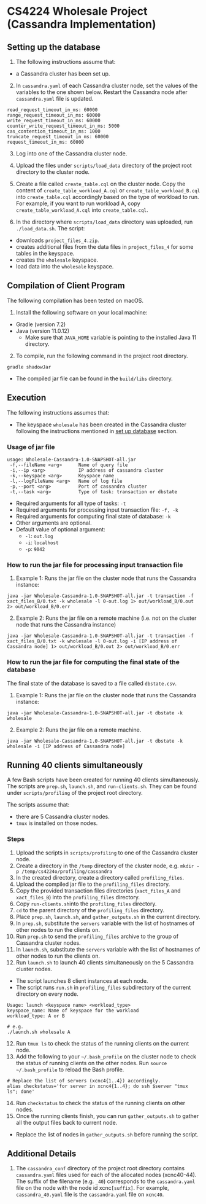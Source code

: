 # CS4224 Wholesale Project (Cassandra Implementation)
## Setting up the database
1) The following instructions assume that:
* a Cassandra cluster has been set up.

2) In `cassandra.yaml` of each Cassandra cluster node, set the values of the variables to the one shown below.
Restart the Cassandra node after `cassandra.yaml` file is updated.
```
read_request_timeout_in_ms: 60000
range_request_timeout_in_ms: 60000
write_request_timeout_in_ms: 60000
counter_write_request_timeout_in_ms: 5000
cas_contention_timeout_in_ms: 1000
truncate_request_timeout_in_ms: 60000
request_timeout_in_ms: 60000
```

3) Log into one of the Cassandra cluster node.

4) Upload the files under `scripts/load_data` directory of the project root directory to the cluster node.

5) Create a file called `create_table.cql` on the cluster node. Copy the content of `create_table_workload_A.cql` or
`create_table_workload_B.cql` into `create_table.cql` accordingly based on the type of workload to run. For example, if
you want to run workload A, copy `create_table_workload_A.cql` into `create_table.cql`.

6) In the directory where `scripts/load_data` directory was uploaded, run `./load_data.sh`. The script:
* downloads `project_files_4.zip`.
* creates additional files from the data files in `project_files_4` for some tables in the keyspace.
* creates the `wholesale` keyspace.
* load data into the `wholesale` keyspace.
   

## Compilation of Client Program
The following compilation has been tested on macOS.
1) Install the following software on your local machine:
* Gradle (version 7.2)
* Java (version 11.0.12)
    * Make sure that `JAVA_HOME` variable is pointing to the installed Java 11 directory.

2) To compile, run the following command in the project root directory.
```
gradle shadowJar
```
* The compiled jar file can be found in the `build/libs` directory.


## Execution
The following instructions assumes that:
* The keyspace `wholesale` has been created in the Cassandra cluster following the instructions mentioned in
[set up database](#setting-up-the-database) section.

### Usage of jar file
```
usage: Wholesale-Cassandra-1.0-SNAPSHOT-all.jar
 -f,--fileName <arg>      Name of query file
 -i,--ip <arg>            IP address of cassandra cluster
 -k,--keyspace <arg>      Keyspace name
 -l,--logFileName <arg>   Name of log file
 -p,--port <arg>          Port of cassandra cluster
 -t,--task <arg>          Type of task: transaction or dbstate
```
* Required arguments for all type of tasks: `-t`
* Required arguments for processing input transaction file: `-f, -k`
* Required arguments for computing final state of database: `-k`
* Other arguments are optional.
* Default value of optional argument:
    * `-l`: `out.log`
    * `-i`: `localhost`
    * `-p`: `9042`


### How to run the jar file for processing input transaction file
1) Example 1: Runs the jar file on the cluster node that runs the Cassandra instance:
```
java -jar Wholesale-Cassandra-1.0-SNAPSHOT-all.jar -t transaction -f xact_files_B/0.txt -k wholesale -l 0-out.log 1> out/workload_B/0.out 2> out/workload_B/0.err
```

2) Example 2: Runs the jar file on a remote machine (i.e. not on the cluster node that runs the Cassandra instance)
```
java -jar Wholesale-Cassandra-1.0-SNAPSHOT-all.jar -t transaction -f xact_files_B/0.txt -k wholesale -l 0-out.log -i [IP address of Cassandra node] 1> out/workload_B/0.out 2> out/workload_B/0.err
```


### How to run the jar file for computing the final state of the database
The final state of the database is saved to a file called `dbstate.csv`.
1) Example 1: Runs the jar file on the cluster node that runs the Cassandra instance:
```
java -jar Wholesale-Cassandra-1.0-SNAPSHOT-all.jar -t dbstate -k wholesale
```

2) Example 2: Runs the jar file on a remote machine.
```
java -jar Wholesale-Cassandra-1.0-SNAPSHOT-all.jar -t dbstate -k wholesale -i [IP address of Cassandra node]
```

## Running 40 clients simultaneously
A few Bash scripts have been created for running 40 clients simultaneously. The scripts are `prep.sh`, `launch.sh`, and
`run-clients.sh`. They can be found under `scripts/profiling` of the project root directory.

The scripts assume that:
* there are 5 Cassandra cluster nodes.
* `tmux` is installed on those nodes.

### Steps
1) Upload the scripts in `scripts/profiling` to one of the Cassandra cluster node.
2) Create a directory in the `/temp` directory of the cluster node, e.g. `mkdir -p /temp/cs4224o/profiling/cassandra`
3) In the created directory, create a directory called `profiling_files`.
4) Upload the compiled jar file to the `profiling_files` directory.
5) Copy the provided transaction files directories (`xact_files_A` and `xact_files_B`) into the `profiling_files` directory.
6) Copy `run-clients.sh`into the `profiling_files` directory.
7) `cd` to the parent directory of the `profiling_files` directory.
8) Place `prep.sh`, `launch.sh`, and `gather_outputs.sh` in the current directory.
9) In `prep.sh`, substitute the `servers` variable with the list of hostnames of other nodes to run the clients on.
10) Run `prep.sh` to send the `profiling_files` archive to the group of Cassandra cluster nodes.
11) In `launch.sh`, substitute the `servers` variable with the list of hostnames of other nodes to run the clients on.
12) Run `launch.sh` to launch 40 clients simultaneously on the 5 Cassandra cluster nodes.
* The script launches 8 client instances at each node.
* The script runs `run.sh` in `profiling_files` subdirectory of the current directory on every node. 
```
Usage: launch <keyspace name> <workload_type>
keyspace_name: Name of keyspace for the workload
workload_type: A or B

# e.g.
./launch.sh wholesale A
```
12) Run `tmux ls` to check the status of the running clients on the current node.
13) Add the following to your `~/.bash_profile` on the cluster node to check the status of running clients on the other
    nodes. Run `source ~/.bash_profile` to reload the Bash profile.
```
# Replace the list of servers (xcnc4{1..4}) accordingly.
alias checkstatus='for server in xcnc4{1..4}; do ssh $server "tmux ls"; done'
```
14) Run `checkstatus` to check the status of the running clients on other nodes.
15) Once the running clients finish, you can run `gather_outputs.sh` to gather all the output files back to current
    node.
* Replace the list of nodes in `gather_outputs.sh` before running the script.


## Additional Details
1) The `cassandra_conf` directory of the project root directory contains `cassandra.yaml` files used for each of the
allocated nodes (xcnc40-44). The suffix of the filename (e.g. `_40`) corresponds to the `cassandra.yaml` file on the node
with the node id xcnc`[suffix]`. For example, `cassandra_40.yaml` file is the `cassandra.yaml` file on `xcnc40`. 